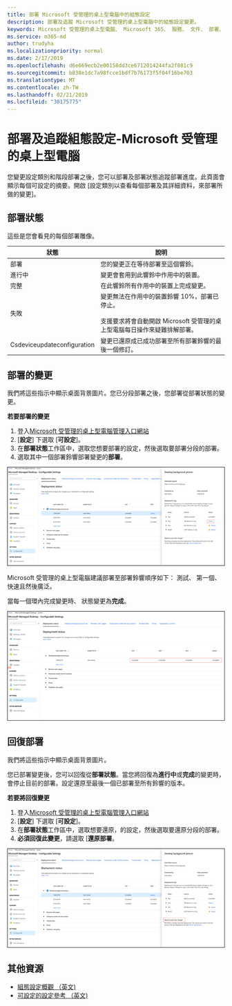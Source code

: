 ```yaml
---
title: 部署 Microsoft 受管理的桌上型電腦中的組態設定
description: 部署及追蹤 Microsoft 受管理的桌上型電腦中的組態設定變更。
keywords: Microsoft 受管理的桌上型電腦、 Microsoft 365、 服務、 文件、 部署、 分段的部署組態設定
ms.service: m365-md
author: trudyha
ms.localizationpriority: normal
ms.date: 2/17/2019
ms.openlocfilehash: d6e669ecb2e00158dd3ce6712014244fa2f081c9
ms.sourcegitcommit: b838e1dc7a98fcce1bdf7b76173f5f04f16be703
ms.translationtype: MT
ms.contentlocale: zh-TW
ms.lasthandoff: 02/21/2019
ms.locfileid: "30175775"
---
```

# <a name="deploy-and-track-configurable-settings---microsoft-managed-desktop"></a>部署及追蹤組態設定-Microsoft 受管理的桌上型電腦

您變更設定類別和階段部署之後，您可以部署及部署狀態追蹤部署進度。此頁面會顯示每個可設定的摘要。開啟 [設定類別以查看每個部署及其詳細資料，來部署所做的變更]。 

## <a name="deployment-statuses"></a>部署狀態 

這些是您會看見的每個部署雕像。

狀態  | 說明 
--- | --- 
部署 | 您的變更正在等待部署至這個響鈴。
進行中 | 變更會套用到此響鈴中作用中的裝置。 
完整 | 在此響鈴所有作用中的裝置上完成變更。 
失敗 | 變更無法在作用中的裝置鈴響 10%，部署已停止。<br><br> 支援要求將會自動開啟 Microsoft 受管理的桌上型電腦每日操作來疑難排解部署。 
Csdeviceupdateconfiguration | 變更已還原成已成功部署至所有部署鈴響的最後一個修訂。

## <a name="deploy-changes"></a>部署的變更

我們將這些指示中顯示桌面背景圖片。您已分段部署之後，您部署從部署狀態的變更。 

**若要部署的變更**

1. 登入[Microsoft 受管理的桌上型電腦管理入口網站](http://aka.ms/mwaasportal)
2. [**設定**] 下選取 [**可設定**]。
3. 在**部署狀態**工作區中，選取您想要部署的設定，然後選取要部署分段的部署。
4. 選取其中一個部署鈴響部署變更的**部署**。

![可設定的設定部署狀態概觀 （英文)](images/deploy-cs-overview.png)

Microsoft 受管理的桌上型電腦建議部署至部署鈴響順序如下： 測試、 第一個、 快速且然後廣泛。 

當每一個環內完成變更時、 狀態變更為**完成**。

![完成部署可設定的設定](images/config-setting-complete.png)

## <a name="revert-deployment"></a>回復部署

我們將這些指示中顯示桌面背景圖片。 

您已部署變更後，您可以回復從**部署狀態**。當您將回復為**進行中**或**完成**的變更時，會停止目前的部署。設定還原至最後一個已部署至所有鈴響的版本。 

**若要將回復變更**
1. 登入[Microsoft 受管理的桌上型電腦管理入口網站](http://aka.ms/mwaasportal)
2. [**設定**] 下選取 [**可設定**]。
3. 在**部署狀態**工作區中，選取想要還原，的設定，然後選取要還原分段的部署。
4. **必須回復此變更**，請選取 [**還原部署**。

![還原組態設定部署](images/config-setting-revert.png) 

## <a name="additional-resources"></a>其他資源
- [組態設定概觀 （英文)](config-setting-overview.md)
- [可設定的設定參考 （英文)](config-setting-ref.md) 